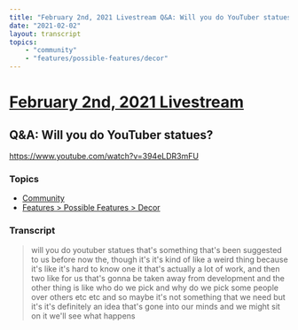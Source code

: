 ```yaml
---
title: "February 2nd, 2021 Livestream Q&A: Will you do YouTuber statues?"
date: "2021-02-02"
layout: transcript
topics:
    - "community"
    - "features/possible-features/decor"
---
```

# [February 2nd, 2021 Livestream](../2021-02-02.md)
## Q&A: Will you do YouTuber statues?
https://www.youtube.com/watch?v=394eLDR3mFU

### Topics
* [Community](../topics/community.md)
* [Features > Possible Features > Decor](../topics/features/possible-features/decor.md)

### Transcript

> will you do youtuber statues that's something that's been suggested to us before now the, though it's it's kind of like a weird thing because it's like it's hard to know one it that's actually a lot of work, and then two like for us that's gonna be taken away from development and the other thing is like who do we pick and why do we pick some people over others etc etc and so maybe it's not something that we need but it's it's definitely an idea that's gone into our minds and we might sit on it we'll see what happens
